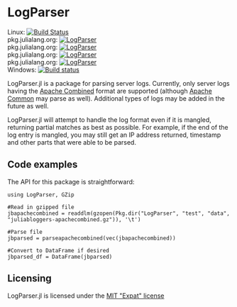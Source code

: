 # LogParser

Linux: [![Build Status](https://travis-ci.org/randyzwitch/LogParser.jl.svg?branch=master)](https://travis-ci.org/randyzwitch/LogParser.jl) </br>
pkg.julialang.org: [![LogParser](http://pkg.julialang.org/badges/LogParser_0.3.svg)](http://pkg.julialang.org/?pkg=LogParser) </br>
pkg.julialang.org: [![LogParser](http://pkg.julialang.org/badges/LogParser_0.4.svg)](http://pkg.julialang.org/?pkg=LogParser) </br>
pkg.julialang.org: [![LogParser](http://pkg.julialang.org/badges/LogParser_0.5.svg)](http://pkg.julialang.org/?pkg=LogParser) </br>
pkg.julialang.org: [![LogParser](http://pkg.julialang.org/badges/LogParser_0.6.svg)](http://pkg.julialang.org/?pkg=LogParser) </br>
Windows: [![Build status](https://ci.appveyor.com/api/projects/status/j33i3qtdnpqwjwfk?svg=true)](https://ci.appveyor.com/project/randyzwitch/logparser-jl) </br>

LogParser.jl is a package for parsing server logs. Currently, only server logs having the [Apache Combined](http://httpd.apache.org/docs/2.2/logs.html#combined) format are supported (although [Apache Common](http://httpd.apache.org/docs/2.2/logs.html#common) may parse as well). Additional types of logs may be added in the future as well.

LogParser.jl will attempt to handle the log format even if it is mangled, returning partial matches as best as possible. For example, if the end of the log entry is mangled, you may still get an IP address returned, timestamp and other parts that were able to be parsed.

## Code examples

The API for this package is straightforward:

	using LogParser, GZip

	#Read in gzipped file
	jbapachecombined = readdlm(gzopen(Pkg.dir("LogParser", "test", "data", "juliabloggers-apachecombined.gz")), '\t')

	#Parse file
	jbparsed = parseapachecombined(vec(jbapachecombined))

	#Convert to DataFrame if desired
	jbparsed_df = DataFrame(jbparsed)

## Licensing

LogParser.jl is licensed under the [MIT "Expat" license](https://github.com/randyzwitch/LogParser.jl/blob/master/LICENSE.md)
